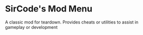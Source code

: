 # SirCode's Mod Menu

A classic mod for teardown. Provides cheats or utilities to assist in gameplay or development
